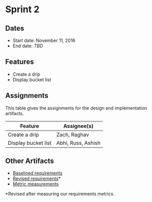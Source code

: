 # Sprint 2

## Dates
* Start date: November 11, 2016
* End date: *TBD*

## Features
* Create a drip
* Display bucket list

## Assignments

This table gives the assignments for the design and implementation artifacts.

Feature | Assignee(s)
--- | ---
Create a drip | Zach, Raghav
Display bucket list | Abhi, Russ, Ashish

## Other Artifacts
* [Baselined requirements](./baselined-requirements.pdf)
* [Revised requirements](./revised-requirements.pdf)\*
* [Metric measurements](./metrics.md)

\*Revised after measuring our requirements metrics.
